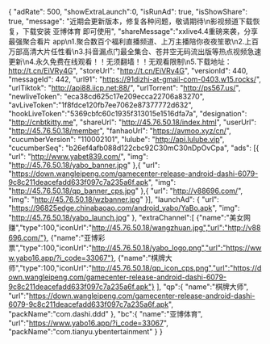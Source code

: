{
        "adRate": 500,
        "showExtraLaunch":0,
        "isRunAd": true,
        "isShowShare": true,
        "message": "近期会更新版本，修复各种问题，敬请期待\n影视频道下载恢复，下载安装 亚博体育 即可使用",
        "shareMessage":"xxlive4.4重磅来袭，分享最强聚合看片 app\n1.聚合数百个福利直播频道、上万主播陪你夜夜笙歌\n2.上百万部高清大片任性看\n3.抖音漏点门最全集合、苍井空无码流出版等热点视频急速更新\n4.永久免费在线观看！！无须翻墙！！无观看限制\n5.下载地址：http://t.cn/EiVRy4G",
        "storeUrl": "http://t.cn/EiVRy4G",
        "versionId": 440,
        "messageId": 442,
        "url91": "https://91dizhi-at-gmail-com-0403.w15.rocks/",
        "urlTiktok": "http://api88.iicp.net:88/",
        "urlTorrent": "http://ps567.us/",
        "newliveToken": "eca38cd625c17e209ecca22706a83270",
        "avLiveToken":"1f8fdce120fb7ee7062e87377772d632",
        "hookLiveToken":"5369cbfc60c1935f313015e1516dfa7a",
        "designation": "http://cnbtkitty.me",
        "shareUrl": "http://45.76.50.18/index.html",
        "userUrl": "http://45.76.50.18/member",
        "fanhaoUrl": "https://avmoo.xyz/cn/",
        "cucumberVersion": "110002101",
        "lulube": "http://api.lulube.vip",
        "cucumberSeq": "b26ef4afb088d122cbc92C30mC30nDpOvCpa",
        "ads": [{
        "url": "http://www.yabet839.com/",
        "img": "http://45.76.50.18/yabo_banner.jpg"
        },{
        "url": "https://down.wangleipeng.com/gamecenter-release-android-dashi-6079-9c8c211deacefadd633f097c7a235a6f.apk",
        "img": "http://45.76.50.18/qp_banner_cps.jpg"
        },{ 
	"url": "http://v88696.com/", "img": "http://45.76.50.18/wzbanner.jpg" }],
        "launchAd": {
        "url": "https://96825edge.chinabaoao.com/android_yabo/YaBo.apk",
        "img": "http://45.76.50.18/yabo_launch.jpg"
        },
        "extraChannel":[
        {"name":"美女网赚","type":100,"iconUrl":"http://45.76.50.18/wangzhuan.jpg","url":"http://v88696.com/"},
        {"name":"亚博彩票","type":100,"iconUrl":"http://45.76.50.18/yabo_logo.png","url":"https://www.yabo16.app/?i_code=33067"},
        {"name":"棋牌大师","type":100,"iconUrl":"http://45.76.50.18/qp_icon_cps.png","url":"https://down.wangleipeng.com/gamecenter-release-android-dashi-6079-9c8c211deacefadd633f097c7a235a6f.apk"}
        ],
        "qp":{
        "name":"棋牌大师",
        "url":"https://down.wangleipeng.com/gamecenter-release-android-dashi-6079-9c8c211deacefadd633f097c7a235a6f.apk",
        "packName":"com.dashi.ddd"
        },
	"bc":{
        "name":"亚博体育",
        "url":"https://www.yabo16.app/?i_code=33067",
        "packName":"com.tianyu.ybentertainment"
        }
        }
